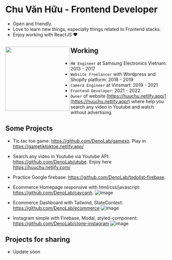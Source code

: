 # Chu Văn Hữu - Frontend Developer

- Open and friendly.
- Love to learn new things, especially things related to Frontend stacks.
- Enjoy working with ReactJS ❤

## Working <a href="https://github.com/paulnguyen-mn"><img align="left" width="auto" height="200" src="https://res.cloudinary.com/kimwy/image/upload/v1598840300/easyfrontend/programming_hgngx9.png"></a>

- `HW Engineer` at Samsung Electronics Vietnam: 2013 - 2017
- `Website Freelancer` with Wordpress and Shopify platform: 2018 - 2019
- `Camera Engineer` at Vinsmart: 2019 - 2021
- `Frontend Developer`: 2021 - 2022
- `Owner` of website [https://huuchu.netlify.app/](https://huuchu.netlify.app/) where help you search any video in Youtube and watch without advertising.

## Some Projects

- Tic tac toe game: https://github.com/DenoLab/gamexo. Play in https://gametiktoktoe.netlify.app/
- Search any video in Youtube via Youtube API: https://github.com/DenoLab/utube. Enjoy here https://huuchu.netlify.com/
- Practice Google firebase: https://github.com/DenoLab/todolist-firebase. 
- Ecommerce Homepage responsive with html/css/javascript: https://github.com/DenoLab/caycanh.
![image](https://user-images.githubusercontent.com/80379069/185921084-0836d31c-18d1-469b-8e4b-de21a8d278eb.png)

- Ecommerce Dashboard with Tailwind, StateContext: https://github.com/DenoLab/ecommerce
![image](https://user-images.githubusercontent.com/80379069/185920466-7726650c-7c59-4679-b5aa-abe8e334833b.png)

- Instagram simple with Firebase, Modal, styled-component: https://github.com/DenoLab/clone-instagram
![image](https://user-images.githubusercontent.com/80379069/185919815-e78eb9f3-d2b1-45bd-b0d7-1008a8da0ffc.png)


## Projects for sharing

- Update soon
